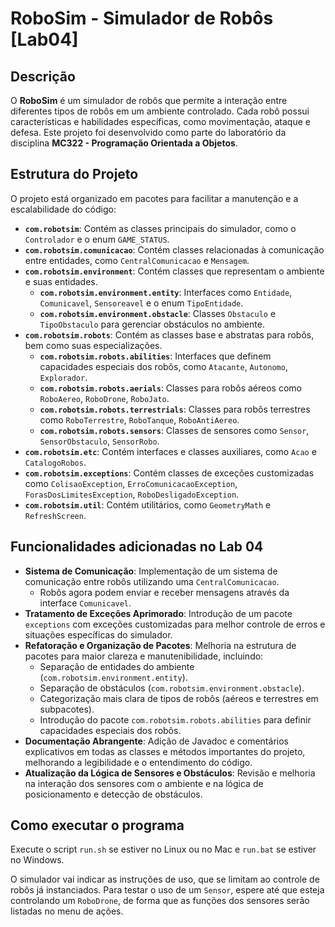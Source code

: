 # RoboSim - Simulador de Robôs [Lab04]

## Descrição

O **RoboSim** é um simulador de robôs que permite a interação entre diferentes tipos de robôs em um ambiente controlado. Cada robô possui características e habilidades específicas, como movimentação, ataque e defesa. Este projeto foi desenvolvido como parte do laboratório da disciplina **MC322 - Programação Orientada a Objetos**.

## Estrutura do Projeto

O projeto está organizado em pacotes para facilitar a manutenção e a escalabilidade do código:

-   **`com.robotsim`**: Contém as classes principais do simulador, como o `Controlador` e o enum `GAME_STATUS`.
-   **`com.robotsim.comunicacao`**: Contém classes relacionadas à comunicação entre entidades, como `CentralComunicacao` e `Mensagem`.
-   **`com.robotsim.environment`**: Contém classes que representam o ambiente e suas entidades.
    -   **`com.robotsim.environment.entity`**: Interfaces como `Entidade`, `Comunicavel`, `Sensoreavel` e o enum `TipoEntidade`.
    -   **`com.robotsim.environment.obstacle`**: Classes `Obstaculo` e `TipoObstaculo` para gerenciar obstáculos no ambiente.
-   **`com.robotsim.robots`**: Contém as classes base e abstratas para robôs, bem como suas especializações.
    -   **`com.robotsim.robots.abilities`**: Interfaces que definem capacidades especiais dos robôs, como `Atacante`, `Autonomo`, `Explorador`.
    -   **`com.robotsim.robots.aerials`**: Classes para robôs aéreos como `RoboAereo`, `RoboDrone`, `RoboJato`.
    -   **`com.robotsim.robots.terrestrials`**: Classes para robôs terrestres como `RoboTerrestre`, `RoboTanque`, `RoboAntiAereo`.
    -   **`com.robotsim.robots.sensors`**: Classes de sensores como `Sensor`, `SensorObstaculo`, `SensorRobo`.
-   **`com.robotsim.etc`**: Contém interfaces e classes auxiliares, como `Acao` e `CatalogoRobos`.
-   **`com.robotsim.exceptions`**: Contém classes de exceções customizadas como `ColisaoException`, `ErroComunicacaoException`, `ForasDosLimitesException`, `RoboDesligadoException`.
-   **`com.robotsim.util`**: Contém utilitários, como `GeometryMath` e `RefreshScreen`.

## Funcionalidades adicionadas no Lab 04

-   **Sistema de Comunicação**: Implementação de um sistema de comunicação entre robôs utilizando uma `CentralComunicacao`.
    -   Robôs agora podem enviar e receber mensagens através da interface `Comunicavel`.
-   **Tratamento de Exceções Aprimorado**: Introdução de um pacote `exceptions` com exceções customizadas para melhor controle de erros e situações específicas do simulador.
-   **Refatoração e Organização de Pacotes**: Melhoria na estrutura de pacotes para maior clareza e manutenibilidade, incluindo:
    -   Separação de entidades do ambiente (`com.robotsim.environment.entity`).
    -   Separação de obstáculos (`com.robotsim.environment.obstacle`).
    -   Categorização mais clara de tipos de robôs (aéreos e terrestres em subpacotes).
    -   Introdução do pacote `com.robotsim.robots.abilities` para definir capacidades especiais dos robôs.
-   **Documentação Abrangente**: Adição de Javadoc e comentários explicativos em todas as classes e métodos importantes do projeto, melhorando a legibilidade e o entendimento do código.
-   **Atualização da Lógica de Sensores e Obstáculos**: Revisão e melhoria na interação dos sensores com o ambiente e na lógica de posicionamento e detecção de obstáculos.

## Como executar o programa

Execute o script `run.sh` se estiver no Linux ou no Mac e `run.bat` se estiver no Windows.

O simulador vai indicar as instruções de uso, que se limitam ao controle de robôs já instanciados.
Para testar o uso de um `Sensor`, espere até que esteja controlando um `RoboDrone`, de forma que
as funções dos sensores serão listadas no menu de ações.
